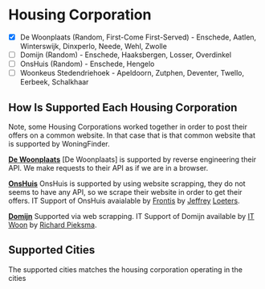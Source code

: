 # Housing Corporation

- [x] De Woonplaats (Random, First-Come First-Served) - Enschede, Aatlen, Winterswijk, Dinxperlo, Neede, Wehl, Zwolle
- [ ] Domijn (Random) - Enschede, Haaksbergen, Losser, Overdinkel
- [ ] OnsHuis (Random) - Enschede, Hengelo
- [ ] Woonkeus Stedendriehoek - Apeldoorn, Zutphen, Deventer, Twello, Eerbeek, Schalkhaar

## How Is Supported Each Housing Corporation

Note, some Housing Corporations worked together in order to post their offers on a common website. In that case that is that common website that is supported by WoningFinder.

**[De Woonplaats](https://dewoonplaats.com)**
[De Woonplaats] is supported by reverse engineering their API. We make requests to their API as if we are in a browser.

**[OnsHuis](https://mijn.onshuis.com)**
OnsHuis is supported by using website scrapping, they do not seems to have any API, so we scrape their website in order to get their offers.
IT Support of OnsHuis avaialable by [Frontis](https://www.frontis.nl) by [Jeffrey](mailto:jeffreyloeters@frontis.nl) [Loeters](https://nl.linkedin.com/in/jeffreyloeters).

**[Domijn](https://domijn.nl)**
Supported via web scrapping.
IT Support of Domijn available by [IT Woon](https://www.itwoon.nl) by [Richard Pieksma](https://nl.linkedin.com/in/richard-pieksma-221b6010).

## Supported Cities

The supported cities matches the housing corporation operating in the cities
